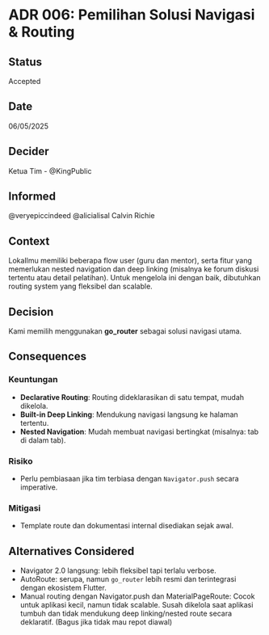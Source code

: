 # ADR 006: Pemilihan Solusi Navigasi & Routing

## Status
Accepted

## Date
06/05/2025

## Decider 
Ketua Tim - @KingPublic

## Informed
@veryepiccindeed
@alicialisal
Calvin Richie

## Context

LokaIlmu memiliki beberapa flow user (guru dan mentor), serta fitur yang memerlukan nested navigation dan deep linking (misalnya ke forum diskusi tertentu atau detail pelatihan). Untuk mengelola ini dengan baik, dibutuhkan routing system yang fleksibel dan scalable.

## Decision

Kami memilih menggunakan **go\_router** sebagai solusi navigasi utama.

## Consequences

### Keuntungan

* **Declarative Routing**: Routing dideklarasikan di satu tempat, mudah dikelola.
* **Built-in Deep Linking**: Mendukung navigasi langsung ke halaman tertentu.
* **Nested Navigation**: Mudah membuat navigasi bertingkat (misalnya: tab di dalam tab).

### Risiko

* Perlu pembiasaan jika tim terbiasa dengan `Navigator.push` secara imperative.

### Mitigasi

* Template route dan dokumentasi internal disediakan sejak awal.

## Alternatives Considered

* Navigator 2.0 langsung: lebih fleksibel tapi terlalu verbose.
* AutoRoute: serupa, namun `go_router` lebih resmi dan terintegrasi dengan ekosistem Flutter.
* Manual routing dengan Navigator.push dan MaterialPageRoute: Cocok untuk aplikasi kecil, namun tidak scalable. Susah dikelola saat aplikasi tumbuh dan tidak mendukung deep linking/nested route secara deklaratif. (Bagus jika tidak mau repot diawal)